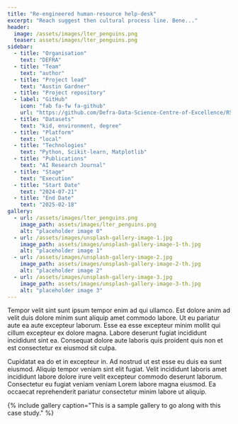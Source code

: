 ```yaml
---
title: "Re-engineered human-resource help-desk"
excerpt: "Reach suggest then cultural process line. Bene..."
header:
  image: /assets/images/lter_penguins.png
  teaser: assets/images/lter_penguins.png
sidebar:
  - title: "Organisation"
    text: "DEFRA"
  - title: "Team"
    text: "author"
  - title: "Project lead"
    text: "Austin Gardner"
  - title: "Project repository"
  - label: "GitHub"
    icon: "fab fa-fw fa-github"
    url: "https://github.com/Defra-Data-Science-Centre-of-Excellence/RShiny_hackathon"
  - title: "Datasets"
    text: "kid, environment, degree"
  - title: "Platform"
    text: "local"
  - title: "Technologies"
    text: "Python, Scikit-learn, Matplotlib"
  - title: "Publications"
    text: "AI Research Journal"
  - title: "Stage"
    text: "Execution"
  - title: "Start Date"
    text: "2024-07-21"
  - title: "End Date"
    text: "2025-02-18"
gallery:
  - url: /assets/images/lter_penguins.png
    image_path: assets/images/lter_penguins.png
    alt: "placeholder image 0"
  - url: /assets/images/unsplash-gallery-image-1.jpg
    image_path: assets/images/unsplash-gallery-image-1-th.jpg
    alt: "placeholder image 1"
  - url: /assets/images/unsplash-gallery-image-2.jpg
    image_path: assets/images/unsplash-gallery-image-2-th.jpg
    alt: "placeholder image 2"
  - url: /assets/images/unsplash-gallery-image-3.jpg
    image_path: assets/images/unsplash-gallery-image-3-th.jpg
    alt: "placeholder image 3"
---
```


Tempor velit sint sunt ipsum tempor enim ad qui ullamco. Est dolore anim ad velit duis dolore minim sunt aliquip amet commodo labore. Ut eu pariatur aute ea aute excepteur laborum. Esse ea esse excepteur minim mollit qui cillum excepteur ex dolore magna. Labore deserunt fugiat incididunt incididunt sint ea. Consequat dolore aute laboris quis proident quis non et est consectetur ex eiusmod sit culpa.

Cupidatat ea do et in excepteur in. Ad nostrud ut est esse eu duis ea sunt eiusmod. Aliquip tempor veniam sint elit fugiat. Velit incididunt laboris amet incididunt labore dolore irure velit excepteur commodo deserunt laborum. Consectetur eu fugiat veniam veniam Lorem labore magna eiusmod. Ea occaecat reprehenderit pariatur consectetur minim labore ut aliquip.

{% include gallery caption="This is a sample gallery to go along with this case study." %}
